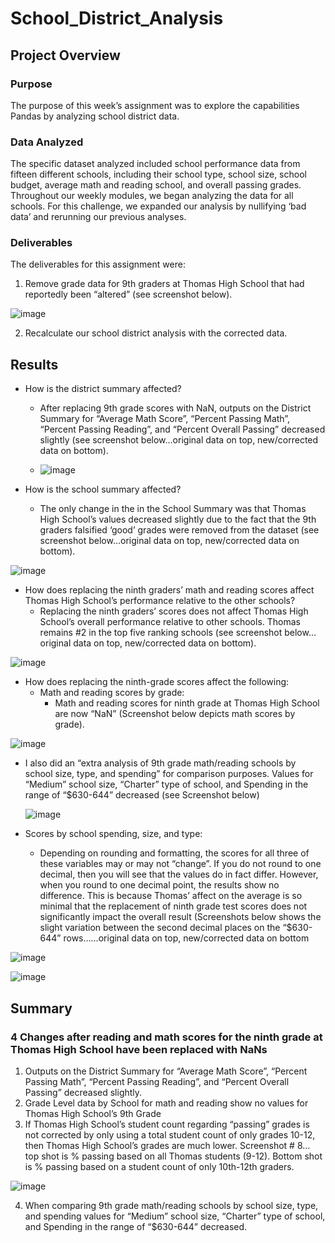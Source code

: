 # School_District_Analysis

## Project Overview

### Purpose
The purpose of this week’s assignment was to explore the capabilities Pandas by analyzing school district data.    

### Data Analyzed
The specific dataset analyzed included school performance data from fifteen different schools, including their school type, school size, school budget, average math and reading school, and overall passing grades. Throughout our weekly modules, we began analyzing the data for all schools.  For this challenge, we expanded our analysis by nullifying ‘bad data’ and rerunning our previous analyses.  

### Deliverables
The deliverables for this assignment were:
1)	Remove grade data for 9th graders at Thomas High School that had reportedly been “altered” (see screenshot below).

![image](https://user-images.githubusercontent.com/92705556/149685640-d49afad4-61e2-42d7-8b76-beccc64e2349.png)

2)	Recalculate our school district analysis with the corrected data.  

## Results 
- How is the district summary affected?
  - After replacing 9th grade scores with NaN, outputs on the District Summary for “Average Math Score”, “Percent Passing Math”, “Percent Passing Reading”, and “Percent Overall Passing” decreased slightly (see screenshot below…original data on top, new/corrected data on bottom).
  
  - ![image](https://user-images.githubusercontent.com/92705556/149685632-77ba348a-9ae1-4656-9894-5d08d0e41c7b.png)

	 
- How is the school summary affected?
  - The only change in the in the School Summary was that Thomas High School’s values decreased slightly due to the fact that the 9th graders falsified ‘good’ grades were removed from the dataset (see screenshot below…original data on top, new/corrected data on bottom).

![image](https://user-images.githubusercontent.com/92705556/149685699-84d6d90f-6580-4333-b0cd-bc56a006967a.png)
 
 - How does replacing the ninth graders’ math and reading scores affect Thomas High School’s performance relative to the other schools?
   - Replacing the ninth graders’ scores does not affect Thomas High School’s overall performance relative to other schools.  Thomas remains #2 in the top five ranking schools (see screenshot below…original data on top, new/corrected data on bottom).
 
![image](https://user-images.githubusercontent.com/92705556/149685788-493f826b-c91c-4782-8e60-f197c89ae86c.png)

- How does replacing the ninth-grade scores affect the following:
  - Math and reading scores by grade: 
    - Math and reading scores for ninth grade at Thomas High School are now “NaN” (Screenshot below depicts math scores by grade). 

![image](https://user-images.githubusercontent.com/92705556/149685795-b8bfb4e7-5be3-489c-ade6-6b10d8eb8b1d.png)

  - I also did an “extra analysis of 9th grade math/reading schools by school size, type, and spending” for comparison purposes. Values for “Medium” school size, “Charter” type of school, and Spending in the range of “$630-644” decreased (see Screenshot below)
    
    ![image](https://user-images.githubusercontent.com/92705556/149685809-e5443a87-618e-4669-ade3-afea6e788b50.png)
    
  - Scores by school spending, size, and type: 
    - Depending on rounding and formatting, the scores for all three of these variables may or may not “change”.  If you do not round to one decimal, then you will see that the values do in fact differ.  However, when you round to one decimal point, the results show no difference.  This is because Thomas’ affect on the average is so minimal that the replacement of ninth grade test scores does not significantly  impact the overall result (Screenshots below shows the slight variation between the second decimal places on the “$630-644” rows……original data on top, new/corrected data on bottom

![image](https://user-images.githubusercontent.com/92705556/149685829-84fadd37-5128-4531-8842-88d6fa6a268e.png)

![image](https://user-images.githubusercontent.com/92705556/149685832-d219c70c-3448-40f3-a7de-425e50d65e2b.png)
 

## Summary
### 4 Changes after reading and math scores for the ninth grade at Thomas High School have been replaced with NaNs
1)	Outputs on the District Summary for “Average Math Score”, “Percent Passing Math”, “Percent Passing Reading”, and “Percent Overall Passing” decreased slightly.
2)	Grade Level data by School for math and reading show no values for Thomas High School’s 9th Grade
3)	If Thomas High School’s student count regarding “passing” grades is not corrected by only using a total student count of only grades 10-12, then Thomas High School’s grades are much lower. Screenshot # 8… top shot is % passing based on all Thomas students (9-12).  Bottom shot is % passing based on a student count of only 10th-12th graders.  

![image](https://user-images.githubusercontent.com/92705556/149685867-68720920-41de-46a5-b27b-b40ed9585ba6.png)

4)	When comparing 9th grade math/reading schools by school size, type, and spending values for “Medium” school size, “Charter” type of school, and Spending in the range of “$630-644” decreased.



